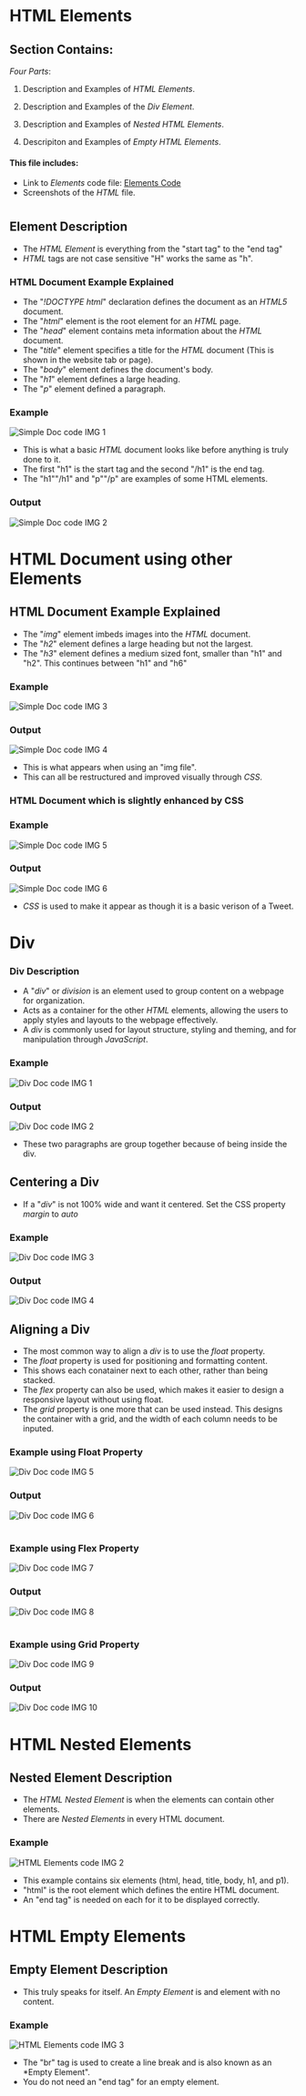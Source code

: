 # HTML Elements

## Section Contains:

*Four Parts*:

1. Description and Examples of *HTML Elements*.

2. Description and Examples of the *Div Element*.

3. Description and Examples of *Nested HTML Elements*.

4. Descripiton and Examples of *Empty HTML Elements*.

#### This file includes:

* Link to *Elements* code file: [Elements Code](elements_code/index.html "Elements file")
* Screenshots of the *HTML* file.

#

## Element Description

* The *HTML Element* is everything from the "start tag" to the "end tag"
* *HTML* tags are not case sensitive "H" works the same as "h".

### HTML Document Example Explained

* The "*!DOCTYPE html*" declaration defines the document as an *HTML5* document.
* The "*html*" element is the root element for an *HTML* page.
* The "*head*" element contains meta information about the *HTML* document.
* The "*title*" element specifies a title for the *HTML* document (This is shown in the website tab or page).
* The "*body*" element defines the document's body. 
* The "*h1*" element defines a large heading.
* The "*p*" element defined a paragraph.

### Example

![Simple Doc code IMG 1](img/simple_doc_img_1.PNG "Simple Doc Code IMG 1")

* This is what a basic *HTML* document looks like before anything is truly done to it.
* The first "h1" is the start tag and the second "/h1" is the end tag.
* The "h1""/h1" and "p""/p" are examples of some HTML elements.

### Output

![Simple Doc code IMG 2](img/simple_doc_img_2.PNG "Simple Doc Code IMG 2")

#

# HTML Document using other Elements

## HTML Document Example Explained

* The "*img*" element imbeds images into the *HTML* document.
* The "*h2*" element defines a large heading but not the largest.
* The "*h3*" element defines a medium sized font, smaller than "h1" and "h2". This continues between "h1" and "h6"

### Example 

![Simple Doc code IMG 3](img/simple_doc_img_3.PNG "Simple Doc Code IMG 3")

### Output 

![Simple Doc code IMG 4](img/simple_doc_img_4.PNG "Simple Doc Code IMG 4")

* This is what appears when using an "img file".
* This can all be restructured and improved visually through *CSS*.

### HTML Document which is slightly enhanced by CSS

### Example

![Simple Doc code IMG 5](img/simple_doc_img_5.PNG "Simple Doc Code IMG 5")

### Output

![Simple Doc code IMG 6](img/simple_doc_img_6.PNG "Simple Doc Code IMG 6")

* *CSS* is used to make it appear as though it is a basic verison of a Tweet. 

#

# Div

### Div Description 

* A "*div*" or *division* is an element used to group content on a webpage for organization. 
* Acts as a container for the other *HTML* elements, allowing the users to apply styles and layouts to the webpage effectively.
* A *div* is commonly used for layout structure, styling and theming, and for manipulation through *JavaScript*.

### Example

![Div Doc code IMG 1](img/div_doc_img_1.PNG "Div Doc code IMG 1")

### Output

![Div Doc code IMG 2](img/div_doc_img_2.PNG "Div Doc code IMG 2")

* These two paragraphs are group together because of being inside the div. 

## Centering a Div

* If a "*div*" is not 100% wide and want it centered. Set the CSS property *margin* to *auto*

### Example

![Div Doc code IMG 3](img/div_doc_img_3.PNG "Div Doc code IMG 3")

### Output

![Div Doc code IMG 4](img/div_doc_img_4.PNG "Div Doc code IMG 4")

## Aligning a Div

* The most common way to align a *div* is to use the *float* property.
* The *float* property is used for positioning and formatting content.
* This shows each conatainer next to each other, rather than being stacked.
* The *flex* property can also be used, which makes it easier to design a responsive layout without using float.
* The *grid* property is one more that can be used instead. This designs the container with a grid, and the width of each column needs to be inputed.  

### Example using Float Property

![Div Doc code IMG 5](img/div_doc_img_5.PNG "Div Doc code IMG 5")

### Output

![Div Doc code IMG 6](img/div_doc_img_6.PNG "Div Doc code IMG 6")

#

### Example using Flex Property

![Div Doc code IMG 7](img/div_doc_img_7.PNG "Div Doc code IMG 7")

### Output

![Div Doc code IMG 8](img/div_doc_img_8.PNG "Div Doc code IMG 8")

#

### Example using Grid Property

![Div Doc code IMG 9](img/div_doc_img_9.PNG "Div Doc code IMG 9")

### Output

![Div Doc code IMG 10](img/div_doc_img_10.PNG "Div Doc code IMG 10")

# HTML Nested Elements

## Nested Element Description

* The *HTML Nested Element* is when the elements can contain other elements. 
* There are *Nested Elements* in every HTML document. 

### Example 

![HTML Elements code IMG 2](img/elements_code_img_2.PNG "HTML Elements code IMG 2")

* This example contains six elements (html, head, title, body, h1, and p1).
* "html" is the root element which defines the entire HTML document. 
*  An "end tag" is needed on each for it to be displayed correctly.

#

# HTML Empty Elements 

## Empty Element Description

* This truly speaks for itself. An *Empty Element* is and element with no content. 

### Example

![HTML Elements code IMG 3](img/elements_code_img_3.PNG "HTML Elements code IMG 3")

* The "br" tag is used to create a line break and is also known as an *Empty Element".
* You do not need an "end tag" for an empty element.

